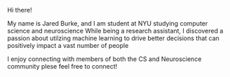 Hi there! 

My name is Jared Burke, and I am student at NYU studying computer science and neuroscience 
While being a research assistant, I discovered a passion about utilzing machine learning to drive better decisions that can positively impact a vast number of people

I enjoy connecting with members of both the CS and Neuroscience community plese feel free to connect!

